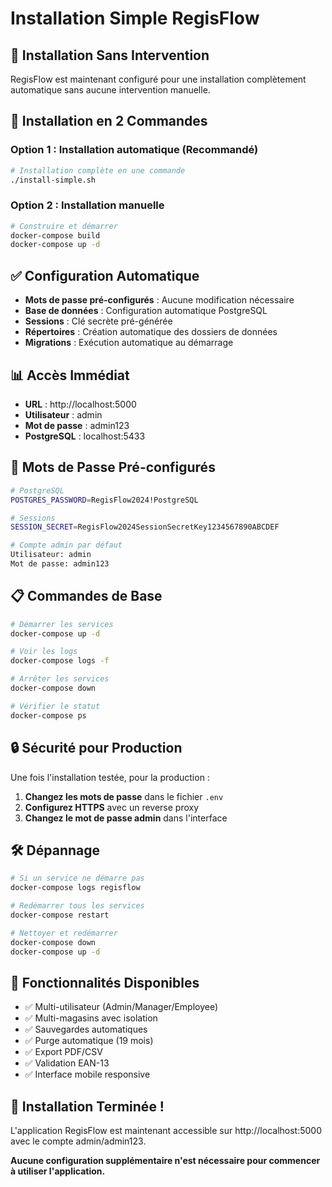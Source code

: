 # Installation Simple RegisFlow

## 🎯 Installation Sans Intervention

RegisFlow est maintenant configuré pour une installation complètement automatique sans aucune intervention manuelle.

## 🚀 Installation en 2 Commandes

### Option 1 : Installation automatique (Recommandé)

```bash
# Installation complète en une commande
./install-simple.sh
```

### Option 2 : Installation manuelle

```bash
# Construire et démarrer
docker-compose build
docker-compose up -d
```

## ✅ Configuration Automatique

- **Mots de passe pré-configurés** : Aucune modification nécessaire
- **Base de données** : Configuration automatique PostgreSQL
- **Sessions** : Clé secrète pré-générée
- **Répertoires** : Création automatique des dossiers de données
- **Migrations** : Exécution automatique au démarrage

## 📊 Accès Immédiat

- **URL** : http://localhost:5000
- **Utilisateur** : admin
- **Mot de passe** : admin123
- **PostgreSQL** : localhost:5433

## 🔧 Mots de Passe Pré-configurés

```bash
# PostgreSQL
POSTGRES_PASSWORD=RegisFlow2024!PostgreSQL

# Sessions
SESSION_SECRET=RegisFlow2024SessionSecretKey1234567890ABCDEF

# Compte admin par défaut
Utilisateur: admin
Mot de passe: admin123
```

## 📋 Commandes de Base

```bash
# Démarrer les services
docker-compose up -d

# Voir les logs
docker-compose logs -f

# Arrêter les services
docker-compose down

# Vérifier le statut
docker-compose ps
```

## 🔒 Sécurité pour Production

Une fois l'installation testée, pour la production :

1. **Changez les mots de passe** dans le fichier `.env`
2. **Configurez HTTPS** avec un reverse proxy
3. **Changez le mot de passe admin** dans l'interface

## 🛠️ Dépannage

```bash
# Si un service ne démarre pas
docker-compose logs regisflow

# Redémarrer tous les services
docker-compose restart

# Nettoyer et redémarrer
docker-compose down
docker-compose up -d
```

## 📱 Fonctionnalités Disponibles

- ✅ Multi-utilisateur (Admin/Manager/Employee)
- ✅ Multi-magasins avec isolation
- ✅ Sauvegardes automatiques
- ✅ Purge automatique (19 mois)
- ✅ Export PDF/CSV
- ✅ Validation EAN-13
- ✅ Interface mobile responsive

## 🎉 Installation Terminée !

L'application RegisFlow est maintenant accessible sur http://localhost:5000 avec le compte admin/admin123.

**Aucune configuration supplémentaire n'est nécessaire pour commencer à utiliser l'application.**